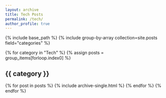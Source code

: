 ```yaml
---
layout: archive
title: Tech Posts
permalink: /tech/
author_profile: true
---
```


{% include base_path %}
{% include group-by-array collection=site.posts field="categories" %}

{% for category in "Tech" %}
  {% assign posts = group_items[forloop.index0] %}
  <h2 id="{{ category | slugify }}" class="archive__subtitle">{{ category }}</h2>
  {% for post in posts %}
    {% include archive-single.html %}
  {% endfor %}
{% endfor %}